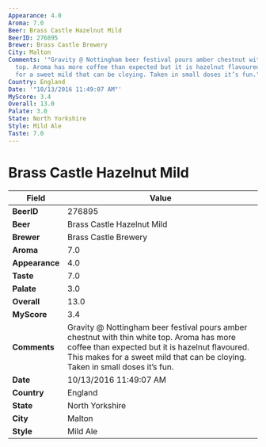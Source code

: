 ```yaml
---
Appearance: 4.0
Aroma: 7.0
Beer: Brass Castle Hazelnut Mild
BeerID: 276895
Brewer: Brass Castle Brewery
City: Malton
Comments: '"Gravity @ Nottingham beer festival pours amber chestnut with thin white
  top. Aroma has more coffee than expected but it is hazelnut flavoured. This makes
  for a sweet mild that can be cloying. Taken in small doses it’s fun."'
Country: England
Date: '"10/13/2016 11:49:07 AM"'
MyScore: 3.4
Overall: 13.0
Palate: 3.0
State: North Yorkshire
Style: Mild Ale
Taste: 7.0
---
```


# Brass Castle Hazelnut Mild

| Field         | Value |
|---------------|-------|
| **BeerID** | 276895 |
| **Beer** | Brass Castle Hazelnut Mild |
| **Brewer** | Brass Castle Brewery |
| **Aroma** | 7.0 |
| **Appearance** | 4.0 |
| **Taste** | 7.0 |
| **Palate** | 3.0 |
| **Overall** | 13.0 |
| **MyScore** | 3.4 |
| **Comments** | Gravity @ Nottingham beer festival pours amber chestnut with thin white top. Aroma has more coffee than expected but it is hazelnut flavoured. This makes for a sweet mild that can be cloying. Taken in small doses it’s fun. |
| **Date** | 10/13/2016 11:49:07 AM |
| **Country** | England |
| **State** | North Yorkshire |
| **City** | Malton |
| **Style** | Mild Ale |
